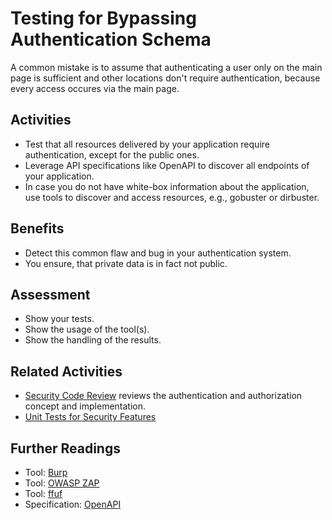 # Testing for Bypassing Authentication Schema

A common mistake is to assume that authenticating a user only on the main page is sufficient and other locations don't require authentication, because every access occures via the main page.

## Activities

- Test that all resources delivered by your application require authentication, except for the public ones.
- Leverage API specifications like OpenAPI to discover all endpoints of your application.
- In case you do not have white-box information about the application, use tools to discover and access resources, e.g., gobuster or dirbuster.

## Benefits

- Detect this common flaw and bug in your authentication system.
- You ensure, that private data is in fact not public.

## Assessment

- Show your tests.
- Show the usage of the tool(s).
- Show the handling of the results.

## Related Activities

- [Security Code Review](../yellow/security-code-review.md) reviews the authentication and authorization concept and implementation.
- [Unit Tests for Security Features](../yellow/unit-tests-for-security-features.md)

## Further Readings

- Tool: [Burp](https://portswigger.net/burp)
- Tool: [OWASP ZAP](https://www.zaproxy.org/)
- Tool: [ffuf](https://github.com/ffuf/ffuf)
- Specification: [OpenAPI](https://www.openapis.org/)
